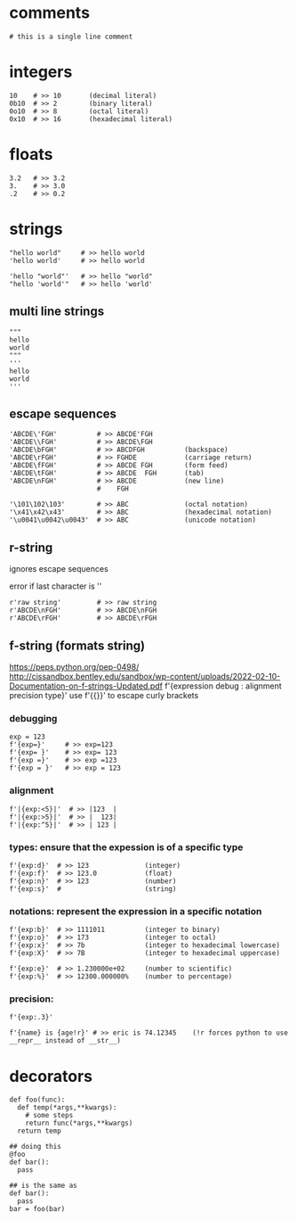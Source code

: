 # comments
```
# this is a single line comment
```

# integers
```python3
10    # >> 10       (decimal literal)
0b10  # >> 2        (binary literal)
0o10  # >> 8        (octal literal)
0x10  # >> 16       (hexadecimal literal)
```

# floats
```python3
3.2   # >> 3.2
3.    # >> 3.0 
.2    # >> 0.2
```

# strings
```python3
"hello world"     # >> hello world
'hello world'     # >> hello world

'hello "world"'   # >> hello "world"
"hello 'world'"   # >> hello 'world'
```

## multi line strings
```python3
"""
hello
world 
"""
'''
hello 
world
'''
```

## escape sequences
```python3
'ABCDE\'FGH'          # >> ABCDE'FGH
'ABCDE\\FGH'          # >> ABCDE\FGH	
'ABCDE\bFGH'          # >> ABCDFGH          (backspace)
'ABCDE\rFGH'          # >> FGHDE            (carriage return)	
'ABCDE\fFGH'          # >> ABCDE FGH        (form feed)	
'ABCDE\tFGH'          # >> ABCDE  FGH       (tab)
'ABCDE\nFGH'          # >> ABCDE            (new line)	
                      #    FGH

'\101\102\103'        # >> ABC              (octal notation)
'\x41\x42\x43'        # >> ABC              (hexadecimal notation)
'\u0041\u0042\u0043'  # >> ABC              (unicode notation)
```

## r-string 
ignores escape sequences 

error if last character is '\'
```python3
r'raw string'         # >> raw string
r'ABCDE\nFGH'         # >> ABCDE\nFGH
r'ABCDE\rFGH'         # >> ABCDE\rFGH
```

## f-string (formats string)
https://peps.python.org/pep-0498/
http://cissandbox.bentley.edu/sandbox/wp-content/uploads/2022-02-10-Documentation-on-f-strings-Updated.pdf
f'{expression debug : alignment precision type}'
use f'{{}}' to escape curly brackets

### debugging
```python3
exp = 123
f'{exp=}'     # >> exp=123
f'{exp= }'    # >> exp= 123
f'{exp =}'    # >> exp =123
f'{exp = }'   # >> exp = 123
```

### alignment
```python3
f'|{exp:<5}|'  # >> |123  |
f'|{exp:>5}|'  # >> |  123|
f'|{exp:^5}|'  # >> | 123 |
```

### types: ensure that the expession is of a specific type
```python3
f'{exp:d}'  # >> 123              (integer)
f'{exp:f}'  # >> 123.0            (float)
f'{exp:n}'  # >> 123              (number)
f'{exp:s}'  #                     (string)
```

### notations: represent the expression in a specific notation
```python3
f'{exp:b}'  # >> 1111011          (integer to binary)
f'{exp:o}'  # >> 173              (integer to octal)
f'{exp:x}'  # >> 7b               (integer to hexadecimal lowercase)
f'{exp:X}'  # >> 7B               (integer to hexadecimal uppercase)

f'{exp:e}'  # >> 1.230000e+02     (number to scientific)
f'{exp:%}'  # >> 12300.000000%    (number to percentage)
```

### precision: 
```python3
f'{exp:.3}'
```

```
f'{name} is {age!r}' # >> eric is 74.12345    (!r forces python to use __repr__ instead of __str__)
```

# decorators
```python3
def foo(func):
  def temp(*args,**kwargs):
    # some steps
    return func(*args,**kwargs)
  return temp

## doing this
@foo
def bar():
  pass

## is the same as
def bar():
  pass
bar = foo(bar)
```

